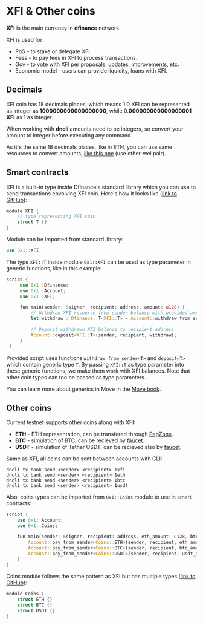 # XFI & Other coins

**XFI** is the main currency in **dfinance** network.

XFI is used for:

* PoS - to stake or delegate XFI.
* Fees - to pay fees in XFI to process transactions.
* Gov - to vote with XFI per proposals: updates, improvements, etc.
* Economic model - users can provide liquidity, loans with XFI.

## Decimals

XFI coin has 18 decimals places, which means 1.0 XFI can be represented as integer as **1000000000000000000**, while 0.**000000000000000001 XFI** as 1 as integer.

When working with **dncli** amounts need to be integers, so convert your amount to integer before executing any command.

As it's the same 18 decimals places, like in ETH, you can use same resources to convert amounts, [like this one](https://www.etherchain.org/tools/unitConverter) \(use ether-wei pair\).

## Smart contracts

XFI is a built-in type inside Dfinance's standard library which you can use to send transactions envolving XFI coin. Here's how it looks like \([link to GitHub](https://github.com/dfinance/dvm/blob/master/stdlib/modules/xfi.move)\):

```rust
module XFI {
    // type representing XFI coin
    struct T {}
}
```

Module can be imported from standard library:

```rust
use 0x1::XFI;
```

The type `XFI::T` inside module `0x1::XFI` can be used as type parameter in generic functions, like in this example:

```rust
script {
     use 0x1::Dfinance;
     use 0x1::Account;
     use 0x1::XFI;

     fun main(sender: &signer, recipient: address, amount: u128) {
         // Withdraw XFI resource from sender balance with provided amount.
         let withdraw : Dfinance::T<XFI::T> = Account::withdraw_from_sender<XFI::T>(sender, amount);

         // Deposit withdrawn XFI balance to recipient address.
         Account::deposit<XFI::T>(sender, recipient, withdraw);
     }
 }
```

Provided script uses functions `withdraw_from_sender<T>` and `deposit<T>` which contain generic type `T`. By passing `XFI::T` as type parameter into these generic functions, we make them work with XFI balances. Note that other coin types can too be passed as type parameters.

You can learn more about generics in Move in the [Move book](https://move-book.com/advanced-topics/understanding-generics.html).

## Other coins

Current testnet supports other coins along with XFI:

* **ETH** - ETH representation, can be transfered through [PegZone](../pegzone/).
* **BTC** - simulation of BTC, can be recieved by [faucet](https://testnet.dfinance.co).
* **USDT** - simulation of Tether USDT, can be recieved also by [faucet](https://testnet.dfinance.co).

Same as XFI, all coins can be sent between accounts with CLI:

```text
dncli tx bank send <sender> <recipient> 1xfi
dncli tx bank send <sender> <recipient> 1eth
dncli tx bank send <sender> <recipient> 1btc
dncli tx bank send <sender> <recipient> 1usdt
```

Also, coins types can be imported from `0x1::Coins` module to use in smart contracts:

```rust
script {
    use 0x1::Account;
    use 0x1::Coins;

    fun main(sender: &signer, recipient: address, eth_amount: u128, btc_amount: u128, usdt_amount: u128) {
        Account::pay_from_sender<Coins::ETH>(sender, recipient, eth_amount);
        Account::pay_from_sender<Coins::BTC>(sender, recipient, btc_amount);
        Account::pay_from_sender<Coins::USDT>(sender, recipient, usdt_amount);
    }
}
```

Coins module follows the same pattern as XFI but has multiple types \([link to GitHub](https://github.com/dfinance/dvm/blob/master/stdlib/modules/coins.move)\):

```rust
module Coins {
    struct ETH {}
    struct BTC {}
    struct USDT {}
}
```
